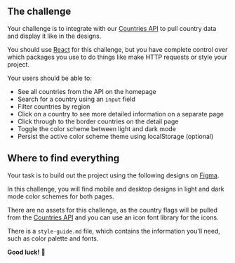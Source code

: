 ## The challenge

Your challenge is to integrate with our [Countries API](https://wtt-countries.herokuapp.com/) to pull country data and display it like in the designs.

You should use [React](https://pt-br.reactjs.org/) for this challenge, but you have complete control over which packages you use to do things like make HTTP requests or style your project.

Your users should be able to:

- See all countries from the API on the homepage
- Search for a country using an `input` field
- Filter countries by region
- Click on a country to see more detailed information on a separate page
- Click through to the border countries on the detail page
- Toggle the color scheme between light and dark mode 
- Persist the active color scheme theme using localStorage (optional)

## Where to find everything

Your task is to build out the project using the following designs on [Figma](https://www.figma.com/file/Sv3gUdgOviFrmgDQRj5dF5/Front-End-Test-01?node-id=0%3A1).


In this challenge, you will find mobile and desktop designs in light and dark mode color schemes for both pages.

There are no assets for this challenge, as the country flags will be pulled from the [Countries API](https://wtt-countries.herokuapp.com/) and you can use an icon font library for the icons.

There is a `style-guide.md` file, which contains the information you'll need, such as color palette and fonts.

**Good luck!** 🚀
